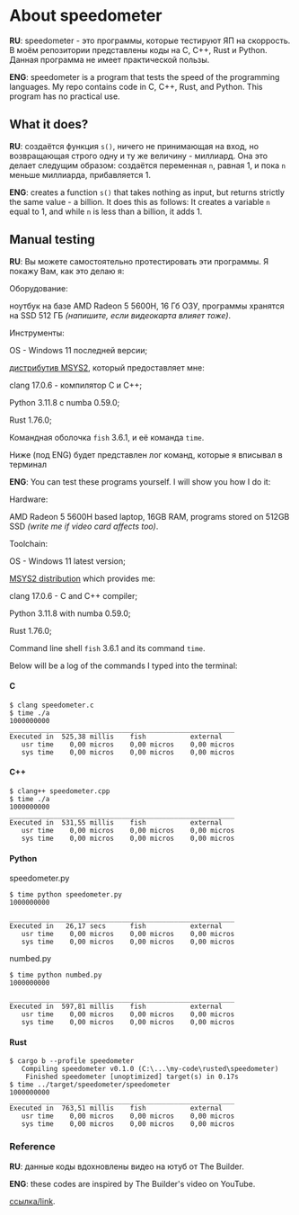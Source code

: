 # About speedometer

**RU**: speedometer - это программы, которые тестируют ЯП на скоррость. В моём репозитории
представлены коды на C, C++, Rust и Python. Данная программа не имеет практической пользы.

**ENG**: speedometer is a program that tests the speed of the programming languages. My repo
contains code in C, C++, Rust, and Python. This program has no practical use.

## What it does?

**RU**: создаётся функция `s()`, ничего не принимающая на вход, но возвращающая строго одну и ту же
величину - миллиард. Она это делает следущим образом: создаётся переменная `n`, равная 1, и пока `n`
меньше миллиарда, прибавляется 1.

**ENG**: creates a function `s()` that takes nothing as input, but returns strictly the same value -
a billion. It does this as follows: It creates a variable `n` equal to 1, and while `n` is less than
a billion, it adds 1.

## Manual testing

**RU**: Вы можете самостоятельно протестировать эти программы. Я покажу Вам, как это делаю я:

Оборудование:

ноутбук на базе AMD Radeon 5 5600H, 16 Гб ОЗУ, программы хранятся на SSD 512 ГБ *(напишите, если
видеокарта влияет тоже)*.

Инструменты:

OS - Windows 11 последней версии;

[дистрибутив MSYS2](https://msys2.org), который предоставляет мне:

clang 17.0.6 - компилятор C и C++;

Python 3.11.8 с numba 0.59.0;

Rust 1.76.0;

Командная оболочка `fish` 3.6.1, и её команда `time`.

Ниже (под ENG) будет представлен лог команд, которые я вписывал в терминал

**ENG**: You can test these programs yourself. I will show you how I do it:

Hardware:

AMD Radeon 5 5600H based laptop, 16GB RAM, programs stored on 512GB SSD
*(write me if video card affects too)*.

Toolchain:

OS - Windows 11 latest version;

[MSYS2 distribution](https://msys2.org) which provides me:

clang 17.0.6 - C and C++ compiler;

Python 3.11.8 with numba 0.59.0;

Rust 1.76.0;

Command line shell `fish` 3.6.1 and its command `time`.

Below will be a log of the commands I typed into the terminal:

#### C

```console
$ clang speedometer.c
$ time ./a
1000000000
________________________________________________________
Executed in  525,38 millis    fish           external
   usr time    0,00 micros    0,00 micros    0,00 micros
   sys time    0,00 micros    0,00 micros    0,00 micros
```

#### C++

```console
$ clang++ speedometer.cpp
$ time ./a
1000000000
________________________________________________________
Executed in  531,55 millis    fish           external
   usr time    0,00 micros    0,00 micros    0,00 micros
   sys time    0,00 micros    0,00 micros    0,00 micros
```

#### Python

speedometer.py

```console
$ time python speedometer.py
1000000000

________________________________________________________
Executed in   26,17 secs      fish           external
   usr time    0,00 micros    0,00 micros    0,00 micros
   sys time    0,00 micros    0,00 micros    0,00 micros
```

numbed.py

```console
$ time python numbed.py
1000000000

________________________________________________________
Executed in  597,81 millis    fish           external
   usr time    0,00 micros    0,00 micros    0,00 micros
   sys time    0,00 micros    0,00 micros    0,00 micros
```

#### Rust

```console
$ cargo b --profile speedometer
   Compiling speedometer v0.1.0 (C:\...\my-code\rusted\speedometer)
    Finished speedometer [unoptimized] target(s) in 0.17s
$ time ../target/speedometer/speedometer
1000000000
________________________________________________________
Executed in  763,51 millis    fish           external
   usr time    0,00 micros    0,00 micros    0,00 micros
   sys time    0,00 micros    0,00 micros    0,00 micros
```

### Reference

**RU**: данные коды вдохновлены видео на ютуб от The Builder.

**ENG**: these codes are inspired by The Builder's video on YouTube.

[ссылка/link](https://www.youtube.com/watch?v=VioxsWYzoJk).
